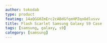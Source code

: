 ```yaml
---
author: tokodab
type: product
featimg: 14aQGG0ZmErc2cABdGfqeHPZqoOdlusvv
title: Flash Scarlet Samsung Galaxy S9 Case
tags: [samsung, galaxy, s9]
category: [samsung]
---
```

